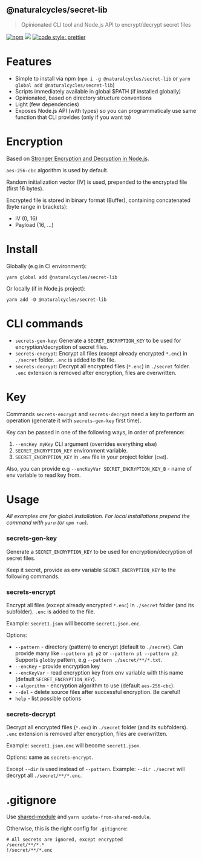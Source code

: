 ## @naturalcycles/secret-lib

> Opinionated CLI tool and Node.js API to encrypt/decrypt secret files

[![npm](https://img.shields.io/npm/v/@naturalcycles/secret-lib/latest.svg)](https://www.npmjs.com/package/@naturalcycles/secret-lib)
[![](https://circleci.com/gh/NaturalCycles/secret-lib.svg?style=shield&circle-token=cbb20b471eb9c1d5ed975e28c2a79a45671d78ea)](https://circleci.com/gh/NaturalCycles/secret-lib)
[![code style: prettier](https://img.shields.io/badge/code_style-prettier-ff69b4.svg?style=flat-square)](https://github.com/prettier/prettier)

# Features

- Simple to install via npm (`npm i -g @naturalcycles/secret-lib` or `yarn global add @naturalcycles/secret-lib`)
- Scripts immediately available in global \$PATH (if installed globally)
- Opinionated, based on directory structure conventions
- Light (few dependencies)
- Exposes Node.js API (with types) so you can programmaticaly use same function that CLI provides (only if you want to)

# Encryption

Based on [Stronger Encryption and Decryption in Node.js](http://vancelucas.com/blog/stronger-encryption-and-decryption-in-node-js/).

`aes-256-cbc` algorithm is used by default.

Random initialization vector (IV) is used, prepended to the encrypted file (first 16 bytes).

Encrypted file is stored in binary format (Buffer), containing concatenated (byte range in brackets):

- IV (0, 16)
- Payload (16, ...)

# Install

Globally (e.g in CI environment):

    yarn global add @naturalcycles/secret-lib

Or locally (if in Node.js project):

    yarn add -D @naturalcycles/secret-lib

# CLI commands

- `secrets-gen-key`: Generate a `SECRET_ENCRYPTION_KEY` to be used for encryption/decryption of secret files.
- `secrets-encrypt`: Encrypt all files (except already encrypted `*.enc`) in `./secret` folder. `.enc` is added to the file.
- `secrets-decrypt`: Decrypt all encrypted files (`*.enc`) in `./secret` folder. `.enc` extension is removed after encryption, files are
  overwritten.

# Key

Commands `secrets-encrypt` and `secrets-decrypt` need a key to perform an operation (generate it with `secrets-gen-key` first time).

Key can be passed in one of the following ways, in order of preference:

1. `--encKey myKey` CLI argument (overrides everything else)
2. `SECRET_ENCRYPTION_KEY` environment variable.
3. `SECRET_ENCRYPTION_KEY` in `.env` file in your project folder (`cwd`).

Also, you can provide e.g `--encKeyVar SECRET_ENCRYPTION_KEY_B` - name of env variable to read key from.

# Usage

_All examples are for global installation. For local installations prepend the command with `yarn` (or `npm run`)._

### secrets-gen-key

Generate a `SECRET_ENCRYPTION_KEY` to be used for encryption/decryption of secret files.

Keep it secret, provide as env variable `SECRET_ENCRYPTION_KEY` to the following commands.

### secrets-encrypt

Encrypt all files (except already encrypted `*.enc`) in `./secret` folder (and its subfolder).
`.enc` is added to the file.

Example: `secret1.json` will become `secret1.json.enc`.

Options:

- `--pattern` - directory (pattern) to encrypt (default to `./secret`). Can provide many like `--pattern p1 p2` or `--pattern p1 --pattern p2`. Supports `globby` pattern, e.g `--pattern ./secret/**/*.txt`.
- `--encKey` - provide encryption key
- `--encKeyVar` - read encryption key from env variable with this name (default `SECRET_ENCRYPTION_KEY`).
- `--algorithm` - encryption algorithm to use (default `aes-256-cbc`).
- `--del` - delete source files after successful encryption. Be careful!
- `help` - list possible options

### secrets-decrypt

Decrypt all encrypted files (`*.enc`) in `./secret` folder (and its subfolders).
`.enc` extension is removed after encryption, files are
overwritten.

Example: `secret1.json.enc` will become `secret1.json`.

Options: same as `secrets-encrypt`.

Except `--dir` is used instead of `--pattern`. Example: `--dir ./secret` will decrypt all `./secret/**/*.enc`.

# .gitignore

Use [shared-module](https://github.com/NaturalCycles/shared-module) and `yarn update-from-shared-module`.

Otherwise, this is the right config for `.gitignore`:

```
# All secrets are ignored, except encrypted
/secret/**/*.*
!/secret/**/*.enc
```
